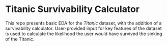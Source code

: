 # Titanic Survivability Calculator
This repo presents basic EDA for the <i>Titanic</i> dataset, with the addition of a survivability calculator. User-provided input for key features of the dataset is used to calculate the likelihood the user would have survived the sinking of the Titanic.